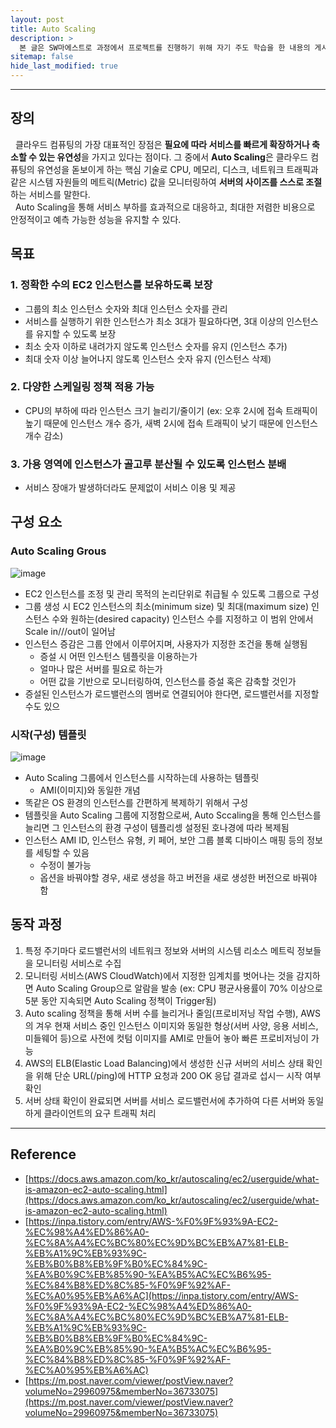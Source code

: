 ```yaml
---
layout: post
title: Auto Scaling
description: >
  본 글은 SW마에스트로 과정에서 프로젝트를 진행하기 위해 자기 주도 학습을 한 내용의 게시글입니다.
sitemap: false
hide_last_modified: true
---
```


---

## 장의

&nbsp; 클라우드 컴퓨팅의 가장 대표적인 장점은 **필요에 따라 서비스를 빠르게 확장하거나 축소할 수 있는 유연성**을 가지고 있다는 점이다. 그 중에서 **Auto Scaling**은 클라우드 컴퓨팅의 유연성을 돋보이게 하는 핵심 기술로 CPU, 메모리, 디스크, 네트워크 트래픽과 같은 시스템 자원들의 메트릭(Metric) 값을 모니터링하여 **서버의 사이즈를 스스로 조절**하는 서비스를 말한다. <br>
&nbsp; Auto Scaling을 통해 서비스 부하를 효과적으로 대응하고, 최대한 저렴한 비용으로 안정적이고 예측 가능한 성능을 유지할 수 있다.

## 목표

### 1. 정확한 수의 EC2 인스턴스를 보유하도록 보장

- 그룹의 최소 인스턴스 숫자와 최대 인스턴스 숫자를 관리
- 서비스를 실행하기 위한 인스턴스가 최소 3대가 필요하다면, 3대 이상의 인스턴스를 유지할 수 있도록 보장
- 최소 숫자 이하로 내려가지 않도록 인스턴스 숫자를 유지 (인스턴스 추가)
- 최대 숫자 이상 늘어나지 않도록 인스턴스 숫자 유지 (인스턴스 삭제)

### 2. 다양한 스케일링 정책 적용 가능

- CPU의 부하에 따라 인스턴스 크기 늘리기/줄이기 (ex: 오후 2시에 접속 트래픽이 높기 때문에 인스턴스 개수 증가, 새벽 2시에 접속 트래픽이 낮기 때문에 인스턴스 개수 감소)

### 3. 가용 영역에 인스턴스가 골고루 분산될 수 있도록 인스턴스 분배

- 서비스 장애가 발생하더라도 문제없이 서비스 이용 및 제공

## 구성 요소

### Auto Scaling Grous

![image](https://user-images.githubusercontent.com/68031450/234775598-daae4e59-faa1-4fd2-8db1-90b83f94b4c0.png)

- EC2 인스턴스를 조정 및 관리 목적의 논리단위로 취급될 수 있도록 그룹으로 구성
- 그룹 생성 시 EC2 인스턴스의 최소(minimum size) 및 최대(maximum size) 인스턴스 수와 원하는(desired capacity) 인스턴스 수를 지정하고 이 범위 안에서 Scale in///out이 일어남
- 인스턴스 증감은 그룹 안에서 이루어지며, 사용자가 지정한 조건을 통해 실행됨
  - 증설 시 어떤 인스턴스 템플릿을 이용하는가
  - 얼마나 많은 서버를 필요로 하는가
  - 어떤 값을 기반으로 모니터링하여, 인스턴스를 증설 혹은 감축할 것인가
- 증설된 인스턴스가 로드밸런스의 멤버로 연결되어야 한다면, 로드밸런서를 지정할 수도 있으

### 시작(구성) 템플릿

![image](https://user-images.githubusercontent.com/68031450/234776195-32500697-54d9-48fe-a3a7-50332552800c.png)

- Auto Scaling 그룹에서 인스턴스를 시작하는데 사용하는 템플릿
  - AMI(이미지)와 동일한 개념
- 똑같은 OS 환경의 인스턴스를 간편하게 복제하기 위해서 구성
- 템플릿을 Auto Scaling 그룹에 지정함으로써, Auto Sccaling을 통해 인스턴스를 늘리면 그 인스턴스의 환경 구성이 템플리셍 설정된 호나경에 따라 복제됨
- 인스턴스 AMI ID, 인스턴스 유형, 키 페어, 보안 그룹 블록 디바이스 매핑 등의 정보를 세팅할 수 있음
  - 수정이 불가능
  - 옵션을 바꿔야할 경우, 새로 생성을 하고 버전을 새로 생성한 버전으로 바꿔야 함

## 동작 과정

1. 특정 주기마다 로드밸런서의 네트워크 정보와 서버의 시스템 리소스 메트릭 정보들을 모니터링 서비스로 수집
2. 모니터링 서비스(AWS CloudWatch)에서 지정한 임계치를 벗어나는 것을 감지하면 Auto Scaling Group으로 알람을 발송 (ex: CPU 평균사용률이 70% 이상으로 5분 동안 지속되면 Auto Scaling 정책이 Trigger됨)
3. Auto scaling 정책을 통해 서버 수를 늘리거나 줄임(프로비저닝 작업 수행), AWS의 겨우 현재 서비스 중인 인스턴스 이미지와 동일한 형상(서버 사양, 응용 서비스, 미들웨어 등)으로 사전에 컷텀 이미지를 AMI로 만들어 놓아 빠른 프로비저닝이 가능
4. AWS의 ELB(Elastic Load Balancing)에서 생성한 신규 서버의 서비스 상태 확인을 위해 단순 URL(/ping)에 HTTP 요청과 200 OK 응답 결과로 섭시ㅡ 시작 여부 확인
5. 서버 상태 확인이 완료되면 서버를 서비스 로드밸런서에 추가하여 다른 서버와 동일하게 클라이언트의 요구 트래픽 처리

---

## Reference

- [https://docs.aws.amazon.com/ko_kr/autoscaling/ec2/userguide/what-is-amazon-ec2-auto-scaling.html](https://docs.aws.amazon.com/ko_kr/autoscaling/ec2/userguide/what-is-amazon-ec2-auto-scaling.html)
- [https://inpa.tistory.com/entry/AWS-%F0%9F%93%9A-EC2-%EC%98%A4%ED%86%A0-%EC%8A%A4%EC%BC%80%EC%9D%BC%EB%A7%81-ELB-%EB%A1%9C%EB%93%9C-%EB%B0%B8%EB%9F%B0%EC%84%9C-%EA%B0%9C%EB%85%90-%EA%B5%AC%EC%B6%95-%EC%84%B8%ED%8C%85-%F0%9F%92%AF-%EC%A0%95%EB%A6%AC](https://inpa.tistory.com/entry/AWS-%F0%9F%93%9A-EC2-%EC%98%A4%ED%86%A0-%EC%8A%A4%EC%BC%80%EC%9D%BC%EB%A7%81-ELB-%EB%A1%9C%EB%93%9C-%EB%B0%B8%EB%9F%B0%EC%84%9C-%EA%B0%9C%EB%85%90-%EA%B5%AC%EC%B6%95-%EC%84%B8%ED%8C%85-%F0%9F%92%AF-%EC%A0%95%EB%A6%AC)
- [https://m.post.naver.com/viewer/postView.naver?volumeNo=29960975&memberNo=36733075](https://m.post.naver.com/viewer/postView.naver?volumeNo=29960975&memberNo=36733075)
